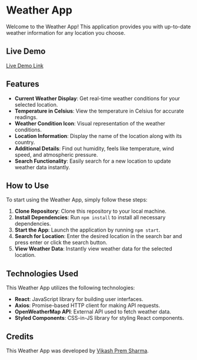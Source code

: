 # Weather App

Welcome to the Weather App! This application provides you with up-to-date weather information for any location you choose.

## Live Demo

[Live Demo Link](https://6603db806f55856f9847b3a7--dazzling-brioche-803cc1.netlify.app/)

## Features

- **Current Weather Display**: Get real-time weather conditions for your selected location.
- **Temperature in Celsius**: View the temperature in Celsius for accurate readings.
- **Weather Condition Icon**: Visual representation of the weather conditions.
- **Location Information**: Display the name of the location along with its country.
- **Additional Details**: Find out humidity, feels like temperature, wind speed, and atmospheric pressure.
- **Search Functionality**: Easily search for a new location to update weather data instantly.

## How to Use

To start using the Weather App, simply follow these steps:

1. **Clone Repository**: Clone this repository to your local machine.
2. **Install Dependencies**: Run `npm install` to install all necessary dependencies.
3. **Start the App**: Launch the application by running `npm start`.
4. **Search for Location**: Enter the desired location in the search bar and press enter or click the search button.
5. **View Weather Data**: Instantly view weather data for the selected location.

## Technologies Used

This Weather App utilizes the following technologies:

- **React**: JavaScript library for building user interfaces.
- **Axios**: Promise-based HTTP client for making API requests.
- **OpenWeatherMap API**: External API used to fetch weather data.
- **Styled Components**: CSS-in-JS library for styling React components.

## Credits

This Weather App was developed by [Vikash Prem Sharma](#).
